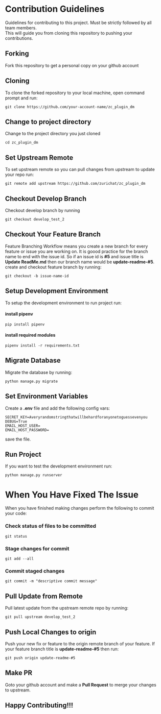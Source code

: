 # Contribution Guidelines 
Guidelines for contributing to this project. Must be strictly followed by all team members.  
This will guide you from cloning this repository to pushing your contributions.

## Forking
Fork this repository to get a personal copy on your github account

## Cloning
To clone the forked repository to your local machine, open command prompt and run:
```
git clone https://github.com/your-account-name/zc_plugin_dm
```

## Change to project directory
Change to the project directory you just cloned
```
cd zc_plugin_dm
```

## Set Upstream Remote
To set upstream remote so you can pull changes from upstream to update your repo run:
```
git remote add upstream https://github.com/zurichat/zc_plugin_dm
```

## Checkout Develop Branch
Checkout develop branch by running
```
git checkout develop_test_2
```

## Checkout Your Feature Branch
Feature Branching Workflow means you create a new branch for every feature or issue you are working on.
It is goood practice for the branch name to end with the issue id.
So if an issue id is **#5** and issue title is **Update ReadMe.md** then our branch name would be **update-readme-#5**.
create and checkout feature branch by running:
```
git checkout -b issue-name-id
```

## Setup Development Environment
To setup the development environment to run project run:
#### install pipenv
```
pip install pipenv
```
#### install required modules
```
pipenv install -r requirements.txt
```

## Migrate Database
Migrate the database by running:
```
python manage.py migrate
```

## Set Environment Variables
Create a **.env** file and add the following config vars:
```
SECRET_KEY=Averyrandomstringthatwillbehardforanyonetoguessevenyou
DEBUG=True
EMAIL_HOST_USER=
EMAIL_HOST_PASSWORD=
```
save the file.

## Run Project
If you want to test the development environment run:
```
python manage.py runserver
```

# When You Have Fixed The Issue
When you have finished making changes perform the following to commit your code:

### Check status of files to be committed
```
git status
```

### Stage changes for commit
```
git add --all
```

### Commit staged changes
```
git commit -m "descriptive commit message"
```

## Pull Update from Remote
Pull latest update from the upstream remote repo by running:
```
git pull upstream develop_test_2
```

## Push Local Changes to origin
Push your new fix or feature to the origin remote branch of your feature.
If your feature branch title is **update-readme-#5** then run:
```
git push origin update-readme-#5
```

## Make PR
Goto your github account and make a **Pull Request** to merge your changes to upstream.

## Happy Contributing!!!
